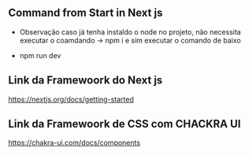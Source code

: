 
## Command from Start in Next js
* Observação caso já tenha instaldo o node no projeto, não necessita executar o coamdando -> npm i e sim executar o comando de baixo
- npm run dev

## Link da Framewoork do Next js
https://nextjs.org/docs/getting-started

## Link da Framewoork de CSS com CHACKRA UI
https://chakra-ui.com/docs/components
